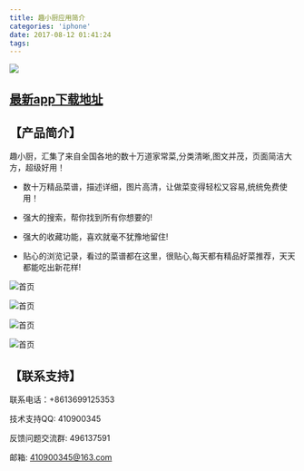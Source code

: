 ```yaml
---
title: 趣小厨应用简介
categories: 'iphone'
date: 2017-08-12 01:41:24
tags:
---
```


![](http://imgcdn.wapx.cn/appfile01/android/0/e45ffa6ce39a877c7d963998ca2bd810/_icon_50.png?)

## [最新app下载地址](https://itunes.apple.com/cn/app/id1269425611?mt=8)

## 【产品简介】
趣小厨，汇集了来自全国各地的数十万道家常菜,分类清晰,图文并茂，页面简洁大方，超级好用！

* 数十万精品菜谱，描述详细，图片高清，让做菜变得轻松又容易,统统免费使用！

* 强大的搜索，帮你找到所有你想要的!

* 强大的收藏功能，喜欢就毫不犹豫地留住! 

* 贴心的浏览记录，看过的菜谱都在这里，很贴心,每天都有精品好菜推荐，天天都能吃出新花样!

<!-- more -->

![首页](http://imgcdn.wapx.cn/appfile01/ios/a/2e3a9eeee2c1c57d0f736b611179818b/image1.png?)

![首页](http://imgcdn.wapx.cn/appfile01/ios/a/2e3a9eeee2c1c57d0f736b611179818b/image2.png?)

![首页](http://imgcdn.wapx.cn/appfile01/ios/a/2e3a9eeee2c1c57d0f736b611179818b/image3.png?)

![首页](http://imgcdn.wapx.cn/appfile01/ios/a/2e3a9eeee2c1c57d0f736b611179818b/image4.png?)

## 【联系支持】
联系电话：+8613699125353

技术支持QQ: 410900345

反馈问题交流群: 496137591

邮箱: 410900345@163.com

